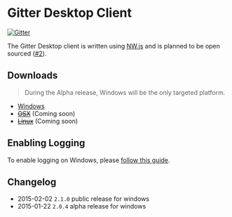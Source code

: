 Gitter Desktop Client
===============================

[![Gitter](https://badges.gitter.im/Join%20Chat.svg)](https://gitter.im/gitterHQ/desktop?utm_source=badge&utm_medium=badge&utm_campaign=pr-badge&utm_content=badge)

The Gitter Desktop client is written using [NW.js](http://nwjs.io/) and is planned to be open sourced ([#2](https://github.com/gitterHQ/desktop/issues/2)). 

Downloads
---------
> During the Alpha release, Windows will be the only targeted platform.

* [Windows](https://update.gitter.im/win/latest)
* [~~OSX~~]() (Coming soon)
* [~~Linux~~]() (Coming soon)

Enabling Logging
----------------
To enable logging on Windows, please [follow this guide](https://gist.github.com/trevorah/bfeb4ad69e4633dc76c5).

Changelog
---------
* 2015-02-02 `2.1.0` public release for windows
* 2015-01-22 `2.0.4` alpha release for windows
